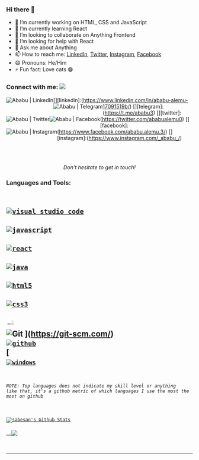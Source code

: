 ### Hi there 👋


- 🔭 I’m currently working on HTML, CSS and JavaScript
- 🌱 I’m currently learning React
- 👯 I’m looking to collaborate on Anything Frontend
- 🤔 I’m looking for help with React
- 💬 Ask me about Anything
- 📫 How to reach me: [LinkedIn](https://www.linkedin.com/in/ababu-alemu-17091519b/), [Twitter](https://twitter.com/ababualemu0), [Instagram](https://www.instagram.com/_ababu_/), [Facebook](https://www.facebook.com/ababu.alemu.3/)
- 😄 Pronouns: He/Him
- ⚡ Fun fact: Love cats 😁

### Connect with me: <img src="https://media.giphy.com/media/LnQjpWaON8nhr21vNW/giphy.gif" height="32">
[<img align="left" alt="Ababu | LinkedIn" height="22px" src="./SocialLogo/LinkedIn.png" />][linkedin]:(https://www.linkedin.com/in/ababu-alemu-17091519b/)
[<img align="left" alt="Ababu | Telegram" height="22px" src="./SocialLogo/Telegram.png" />][telegram]:(https://t.me/ababu3)
[<img align="left" alt="Ababu | Twitter" height="22px" src="./SocialLogo/Twitter.png" />][twitter]:(https://twitter.com/ababualemu0)
[<img align="left" alt="Ababu | Facebook" height="22px" src="./SocialLogo/Facebook.png" />][facebook]:(https://www.facebook.com/ababu.alemu.3/)
[<img align="left" alt="Ababu | Instagram" height="22px" src="./SocialLogo/Instagram.png" />][instagram]:(https://www.instagram.com/_ababu_/)

<br />
<br/>
<p align=center>
<em>Don't hesitate to get in touch!</em>
</p>

### Languages and Tools:

[<code>
<img alt="visual studio code" width="26px" src="https://img.icons8.com/fluent/240/000000/visual-studio-code-2019.png" />
</code>](https://code.visualstudio.com/)
[<code>
<img alt="javascript" width="26px" src="https://img.icons8.com/color/240/000000/javascript.png" />
</code>](https://developer.mozilla.org/en-US/docs/Web/JavaScript)
[<code>
<img alt="react" width="26px" src="https://img.icons8.com/color/240/000000/react-native.png" />
</code>](https://reactjs.org/)
[<code>
<img alt="java" width="26px" src="https://img.icons8.com/color/240/000000/java-coffee-cup-logo.png">
</code>](https://docs.oracle.com/en/java/)
[<code>
<img alt="html5" width="26px" src="https://img.icons8.com/color/240/000000/html-5.png">
</code>](https://developer.mozilla.org/en-US/docs/Web/HTML)
[<code>
<img alt="css3" width="26px" src="https://img.icons8.com/color/240/000000/css3.png">
</code>](https://developer.mozilla.org/en-US/docs/Web/CSS)
[<code>
<img alt="MySQL" width="26px" src="https://raw.githubusercontent.com/github/explore/80688e429a7d4ef2fca1e82350fe8e3517d3494d/topics/mysql/mysql.png">
</code>](https://dev.mysql.com/)
<img alt="Git" width="26px" src="https://img.icons8.com/color/240/000000/git.png">
</code>](https://git-scm.com/)
[<code>
<img alt="github" width="26px" src="https://img.icons8.com/ios-glyphs/240/000000/github.png">
</code>](https://github.com/)
[<code>
  [<code>
<img alt="windows" width="26px" src="https://img.icons8.com/color/240/000000/windows-10.png">
</code>](https://www.microsoft.com/en-us/windows)
 ---

_NOTE: Top languages does not indicate my skill level or anything like that, it's a github metric of which languages I use the most the most on github_

<a href="https://github-readme-stats.ababuu.vercel.app/api?username=ababuu&show_icons=true&hide_border=true&count_private=true&include_all_commits=true&theme=radical">
<img align="center" alt="sabesan's Github Stats" src="https://github-readme-stats.ababuu.vercel.app/api?username=ababuu&show_icons=true&hide_border=true&count_private=true&include_all_commits=true&theme=radical" /></a>
<a href="https://github-readme-stats.ababuu.vercel.app/api/top-langs/?username=ababuu&layout=compact&theme=radical">
  <img align="center" src="https://github-readme-stats.ababuu.vercel.app/api/top-langs/?username=ababuu&layout=compact&theme=radical" />
</a>

---
